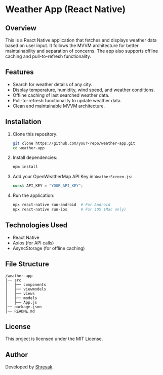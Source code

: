 # Weather App (React Native)

## Overview
This is a React Native application that fetches and displays weather data based on user input. It follows the MVVM architecture for better maintainability and separation of concerns. The app also supports offline caching and pull-to-refresh functionality.

## Features
- Search for weather details of any city.
- Display temperature, humidity, wind speed, and weather conditions.
- Offline caching of last searched weather data.
- Pull-to-refresh functionality to update weather data.
- Clean and maintainable MVVM architecture.

## Installation
1. Clone this repository:
   ```sh
   git clone https://github.com/your-repo/weather-app.git
   cd weather-app
   ```
2. Install dependencies:
   ```sh
   npm install
   ```
3. Add your OpenWeatherMap API Key in `WeatherScreen.js`:
   ```js
   const API_KEY = "YOUR_API_KEY";
   ```
4. Run the application:
   ```sh
   npx react-native run-android  # For Android
   npx react-native run-ios      # For iOS (Mac only)
   ```

## Technologies Used
- React Native
- Axios (for API calls)
- AsyncStorage (for offline caching)

## File Structure
```
/weather-app
│── src
│   ├── components
│   ├── viewmodels
│   ├── views
│   ├── models
│   ├── App.js
│── package.json
│── README.md
```

## License
This project is licensed under the MIT License.

## Author
Developed by [Shreyak](https://github.com/Shreyakkk).


